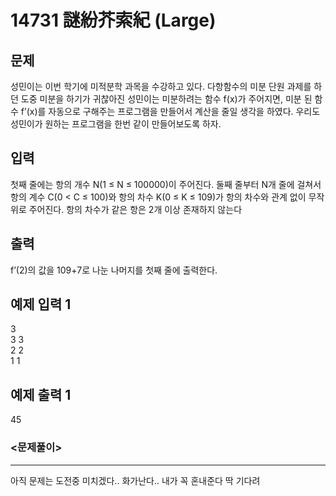 # 14731 謎紛芥索紀 (Large)
## 문제
성민이는 이번 학기에 미적분학 과목을 수강하고 있다. 다항함수의 미분 단원 과제를 하던 도중 미분을 하기가 귀찮아진 성민이는 미분하려는 함수 f(x)가 주어지면, 미분 된 함수 f’(x)를 자동으로 구해주는 프로그램을 만들어서 계산을 줄일 생각을 하였다. 우리도 성민이가 원하는 프로그램을 한번 같이 만들어보도록 하자.

## 입력
첫째 줄에는 항의 개수 N(1 ≤ N ≤ 100000)이 주어진다.
둘째 줄부터 N개 줄에 걸쳐서 항의 계수 C(0 < C ≤ 100)와 항의 차수 K(0 ≤ K ≤ 109)가 항의 차수와 관계 없이 무작위로 주어진다. 항의 차수가 같은 항은 2개 이상 존재하지 않는다

## 출력
f’(2)의 값을 109+7로 나눈 나머지를 첫째 줄에 출력한다.

## 예제 입력 1
3  
3 3  
2 2  
1 1

## 예제 출력 1
45

### <문제풀이>
- - -
아직 문제는 도전중
미치겠다.. 화가난다.. 내가 꼭 혼내준다 딱 기다려
